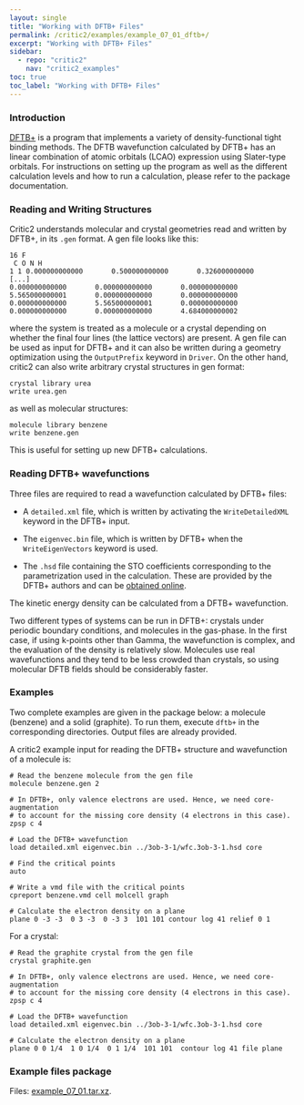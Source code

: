 ```yaml
---
layout: single
title: "Working with DFTB+ Files"
permalink: /critic2/examples/example_07_01_dftb+/
excerpt: "Working with DFTB+ Files"
sidebar:
  - repo: "critic2"
    nav: "critic2_examples"
toc: true
toc_label: "Working with DFTB+ Files"
---
```


### Introduction

[DFTB+](https://dftbplus.org/) is a program that implements a variety
of density-functional tight binding methods. The DFTB wavefunction
calculated by DFTB+ has an linear combination of atomic orbitals
(LCAO) expression using Slater-type orbitals. For instructions on
setting up the program as well as the different calculation levels and
how to run a calculation, please refer to the package documentation.

### Reading and Writing Structures

Critic2 understands molecular and crystal geometries read and written
by DFTB+, in its `.gen` format. A gen file looks like this:
```
16 F
 C O N H
1 1 0.000000000000       0.500000000000       0.326000000000
[...]
0.000000000000       0.000000000000       0.000000000000
5.565000000001       0.000000000000       0.000000000000
0.000000000000       5.565000000001       0.000000000000
0.000000000000       0.000000000000       4.684000000002
```
where the system is treated as a molecule or a crystal depending on
whether the final four lines (the lattice vectors) are present. A
gen file can be used as input for DFTB+ and it can also be written
during a geometry optimization using the `OutputPrefix` keyword in
`Driver`. On the other hand, critic2 can also write arbitrary
crystal structures in gen format:
~~~
crystal library urea
write urea.gen
~~~
as well as molecular structures:
~~~
molecule library benzene
write benzene.gen
~~~
This is useful for setting up new DFTB+ calculations.

### Reading DFTB+ wavefunctions

Three files are required to read a wavefunction calculated by DFTB+
files:

* A `detailed.xml` file, which is written by activating the
  `WriteDetailedXML` keyword in the DFTB+ input.

* The `eigenvec.bin` file, which is written by DFTB+ when the
  `WriteEigenVectors` keyword is used.

* The `.hsd` file containing the STO coefficients corresponding to the
  parametrization used in the calculation. These are provided
  by the DFTB+ authors and can be [obtained online](https://dftb.org/parameters/download).

The kinetic energy density can be calculated from a DFTB+
wavefunction.

Two different types of systems can be run in DFTB+: crystals under
periodic boundary conditions, and molecules in the gas-phase. In the
first case, if using k-points other than Gamma, the wavefunction is
complex, and the evaluation of the density is relatively
slow. Molecules use real wavefunctions and they tend to be less
crowded than crystals, so using molecular DFTB fields should be
considerably faster.

### Examples

Two complete examples are given in the package below: a molecule
(benzene) and a solid (graphite). To run them, execute `dftb+` in the
corresponding directories. Output files are already provided.

A critic2 example input for reading the DFTB+ structure and
wavefunction of a molecule is:
~~~
# Read the benzene molecule from the gen file
molecule benzene.gen 2

# In DFTB+, only valence electrons are used. Hence, we need core-augmentation
# to account for the missing core density (4 electrons in this case).
zpsp c 4

# Load the DFTB+ wavefunction
load detailed.xml eigenvec.bin ../3ob-3-1/wfc.3ob-3-1.hsd core

# Find the critical points
auto

# Write a vmd file with the critical points
cpreport benzene.vmd cell molcell graph

# Calculate the electron density on a plane
plane 0 -3 -3  0 3 -3  0 -3 3  101 101 contour log 41 relief 0 1
~~~

For a crystal:
~~~
# Read the graphite crystal from the gen file
crystal graphite.gen

# In DFTB+, only valence electrons are used. Hence, we need core-augmentation
# to account for the missing core density (4 electrons in this case).
zpsp c 4

# Load the DFTB+ wavefunction
load detailed.xml eigenvec.bin ../3ob-3-1/wfc.3ob-3-1.hsd core

# Calculate the electron density on a plane
plane 0 0 1/4  1 0 1/4  0 1 1/4  101 101  contour log 41 file plane
~~~

### Example files package

Files: [example_07_01.tar.xz](/assets/critic2/example_07_01/example_07_01.tar.xz).

